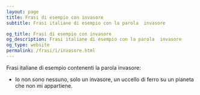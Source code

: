 ```yaml
---
layout: page
title: Frasi di esempio con invasore 
subtitle: Frasi italiane di esempio con la parola  invasore

og_title: Frasi di esempio con invasore 
og_description: Frasi italiane di esempio con la parola  invasore
og_type: website
permalink: /frasi/i/invasore.html
---
```


Frasi italiane di esempio contenenti la parola invasore:


- Io non sono nessuno, solo un invasore, un uccello di ferro su un pianeta che non mi appartiene.
